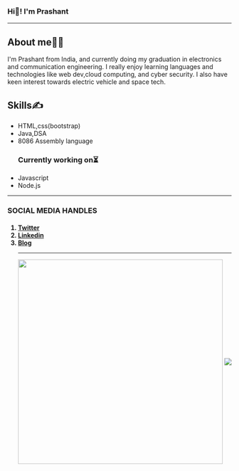 ### Hi👋! I'm Prashant
<hr>
<h2>About me👨‍🎓</h2>
I'm Prashant from India, and currently doing my graduation in electronics and communication engineering. I really enjoy learning languages and technologies like web dev,cloud computing, and cyber security. I also have keen interest towards electric vehicle and space tech.
<h2>Skills✍</h2>
<ul>
  <li>HTML,css(bootstrap)</li>
  <li>Java,DSA</li>
  <li>8086 Assembly language</li>
  <H3>Currently working on⏳</H3>
   <li>Javascript</li>
  <li>Node.js</li>
</ul>
<hr>
<h3>SOCIAL MEDIA HANDLES</h3>
          <h4> <OL><LI> <A href="https://twitter.com/PrashantDarsha7"> Twitter </A> </LI>
            <li> <a href="https://t.co/ZdUKTdcEOy?amp=1"> Linkedin </a></li>
            <li><a href="https://dev.to/prashantdarsha7"> Blog </a></li>
  <hr>
<p align="center">
  <img align="center" src="https://github-readme-stats.vercel.app/api?username=pd7684&theme=chartreuse-dark&count_private=true&include_all_commits=true&show_icons=true&custom_title=%23%20GitHub%20Stats%20%E2%9C%85" width="460" />
  <img align="center" src="https://github-readme-stats.vercel.app/api/top-langs/?username=pd7684&theme=chartreuse-dark&layout=compact&langs_count=10&custom_title=%23%20Most%20Used%20Languages%20%F0%9F%91%A8%F0%9F%8F%BD%E2%80%8D%F0%9F%92%BB" />
</p>



